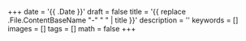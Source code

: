 +++
date = '{{ .Date }}'
draft = false
title = '{{ replace .File.ContentBaseName "-" " " | title }}'
description = ''
keywords = []
images = []
tags = []
math = false
+++
